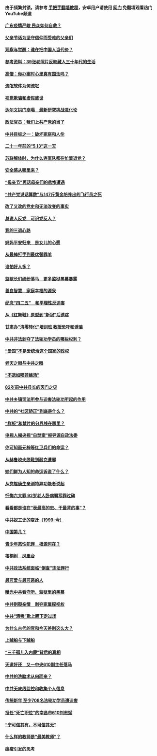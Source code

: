 #### 由于频繁封锁，请参考 [手把手翻墙教程](https://github.com/gfw-breaker/guides/wiki/)，安卓用户请使用 [网门](https://github.com/gfw-breaker/nogfw/blob/master/dl.md?t=06250700) 免翻墙观看热门YouTube频道 

#### [广东疫情严峻 民众如何自救？](../pages/19/427311.md?t=06250700) 

#### [父亲节话为坚守信仰而受难的父亲们](../pages/19/427033.md?t=06250700) 

#### [观察与觉醒：谁在把中国人当代价？](../pages/19/426987.md?t=06250700) 

#### [参考资料：39张老照片反映藏人三十年代的生活](../pages/19/426471.md?t=06250700) 

#### [高僧：你办案时心里真有国法吗？](../pages/19/426530.md?t=06250700) 

#### [流氓软件为何流氓](../pages/19/426531.md?t=06250700) 

#### [视觉欺骗和虚假盛世](../pages/19/426443.md?t=06250700) 

#### [达尔文拱门崩塌　最新研究挑战进化论](../pages/19/426009.md?t=06250700) 

#### [政法官员：我们上共产党的当了](../pages/19/425351.md?t=06250700) 

#### [中共目标之一：破坏家庭和人伦](../pages/19/424454.md?t=06250700) 

#### [二十一年前的“5.13”这一天](../pages/19/424814.md?t=06250700) 

#### [苏联解体时，为什么连军队都在忙着退党？](../pages/19/424335.md?t=06250700) 

#### [安全感从哪里来？](../pages/19/424336.md?t=06250700) 

#### [“母亲节”再话母亲们的悲惨遭遇](../pages/19/424234.md?t=06250700) 

#### [“共产党说话算数”与147斤黄金培养出的飞行员之死](../pages/19/424115.md?t=06250700) 

#### [改了又改的党史和无法改变的事实](../pages/19/424037.md?t=06250700) 

#### [总说人反党　可识党反人？](../pages/19/423820.md?t=06250700) 

#### [我的三退心路](../pages/19/423876.md?t=06250700) 

#### [妈妈平安归来　是女儿的心愿](../pages/19/423947.md?t=06250700) 

#### [从最棒打手到最优替罪羊](../pages/19/423819.md?t=06250700) 

#### [谁怕好人多？](../pages/19/423774.md?t=06250700) 

#### [监狱长们纷纷落马　更多监狱黑幕暴露](../pages/19/423787.md?t=06250700) 

#### [善良智慧　家庭幸福的源泉](../pages/19/423632.md?t=06250700) 

#### [纪念“四二五”　和平理性反迫害](../pages/19/423660.md?t=06250700) 

#### [从《红舞鞋》原型到“新冠”后遗症](../pages/19/423509.md?t=06250700) 

#### [甘肃办“清零转化”培训班 教授恐吓和诱骗](../pages/19/423498.md?t=06250700) 

#### [中共非法剥夺了法轮功学员的哪些权利？](../pages/19/423392.md?t=06250700) 

#### [“爱国”不是爱统治这个国家的政权](../pages/19/423029.md?t=06250700) 

#### [老天之眼与中共之眼](../pages/19/423378.md?t=06250700) 

#### [“不退如喝苍蝇汤”](../pages/19/423287.md?t=06250700) 

#### [82岁前中共县长的灭门之灾](../pages/19/423055.md?t=06250700) 

#### [中共乡镇司法所参与迫害法轮功所起的作用](../pages/19/423064.md?t=06250700) 

#### [中共的“社区矫正”到底是什么？](../pages/19/422870.md?t=06250700) 

#### [“样板”和禁片的分界线在哪里？](../pages/19/422704.md?t=06250700) 

#### [电视人揭央视“自焚案”报导源自政法委](../pages/19/422770.md?t=06250700) 

#### [你可知聂元梓等红卫兵们的命运？](../pages/19/422848.md?t=06250700) 

#### [从赫鲁晓夫脱鞋到耐克遭邪](../pages/19/422826.md?t=06250700) 

#### [她们鲜为人知的命运诉说了什么？](../pages/19/422754.md?t=06250700) 

#### [从党棍康生亲测特异功能者说起](../pages/19/422657.md?t=06250700) 

#### [忏悔六大罪 92岁老人卧病嘱写罪过碑](../pages/19/422750.md?t=06250700) 

#### [看看都是谁在“表最高的忠、干最背的事”？](../pages/19/422703.md?t=06250700) 

#### [中共奴工史的变迁（1999-今）](../pages/19/422656.md?t=06250700) 

#### [中国第几？](../pages/19/422496.md?t=06250700) 

#### [青少年恶性犯罪　根源何在？](../pages/19/422449.md?t=06250700) 

#### [梧桐树　凤凰台](../pages/19/422442.md?t=06250700) 

#### [中共政法系统面临“倒查”违法罪行](../pages/19/422497.md?t=06250700) 

#### [最可爱与最可恶的人](../pages/19/422448.md?t=06250700) 

#### [曝光中共看守所、监狱里的黑幕](../pages/19/422390.md?t=06250700) 

#### [中共割裂亲情　剥夺家属探视权](../pages/19/422364.md?t=06250700) 

#### [中共“清零”欺上瞒下走过场](../pages/19/422306.md?t=06250700) 

#### [为什么古代的官和今天差别这么大？](../pages/19/422228.md?t=06250700) 

#### [上贼船与下贼船](../pages/19/422276.md?t=06250700) 

#### [“三千孤儿入内蒙”背后的真相](../pages/19/422229.md?t=06250700) 

#### [天道好还　又一中央610副主任落马](../pages/19/422155.md?t=06250700) 

#### [中共的洗脑术从何而来？](../pages/19/422154.md?t=06250700) 

#### [中共无底线监控和收集个人信息](../pages/19/422039.md?t=06250700) 

#### [传统新年 至少708名法轮功学员遭迫害](../pages/19/421946.md?t=06250700) 

#### [担任“死亡职位”的南昌市610刘志斌](../pages/19/421957.md?t=06250700) 

#### [“宁可信其有，不可信其无”](../pages/19/421691.md?t=06250700) 

#### [什么样的教师是“最美教师”？](../pages/19/421755.md?t=06250700) 

#### [瘟疫引发的思考](../pages/19/421594.md?t=06250700) 

